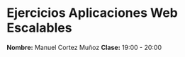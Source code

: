 # Ejercicios Aplicaciones Web Escalables
 
**Nombre:** Manuel Cortez Muñoz
**Clase:** 19:00 - 20:00
